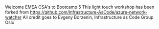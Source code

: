 Welcome EMEA CSA's to Bootcamp 5
This light touch workshop has been forked from https://github.com/Infrastructure-AsCode/azure-network-watcher
All credit goes to Evgeny Borzenin, Infrastructure as Code Group Oslo
